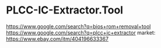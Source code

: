 # PLCC-IC-Extractor.Tool
https://www.google.com/search?q=bios+rom+removal+tool https://www.google.com/search?q=plcc+ic+extractor market: https://www.ebay.com/itm/404196633367
